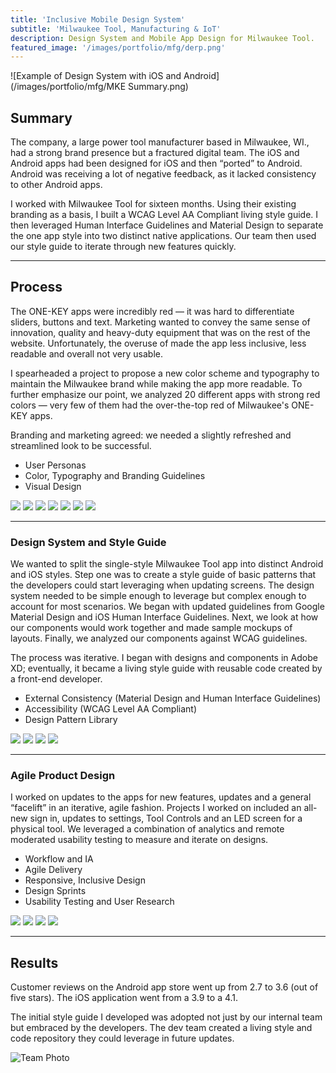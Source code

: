 ```yaml
---
title: 'Inclusive Mobile Design System'
subtitle: 'Milwaukee Tool, Manufacturing & IoT'
description: Design System and Mobile App Design for Milwaukee Tool.
featured_image: '/images/portfolio/mfg/derp.png'
---
```


![Example of Design System with iOS and Android](/images/portfolio/mfg/MKE Summary.png)

## Summary

The company, a large power tool manufacturer based in Milwaukee, WI., had a strong brand presence but a fractured digital team. The iOS and Android apps had been designed for iOS and then “ported” to Android. Android was receiving a lot of negative feedback, as it lacked consistency to other Android apps. 

I worked with Milwaukee Tool for sixteen months. Using their existing branding as a basis, I built a WCAG Level AA Compliant living style guide. I then leveraged Human Interface Guidelines and Material Design to separate the one app style into two distinct native applications. Our team then used our style guide to iterate through new features quickly.

---

## Process

The ONE-KEY apps were incredibly red — it was hard to differentiate sliders, buttons and text. Marketing wanted to convey the same sense of innovation, quality and heavy-duty equipment that was on the rest of the website. Unfortunately, the overuse of made the app less inclusive, less readable and overall not very usable. 

I spearheaded a project to propose a new color scheme and typography to maintain the Milwaukee brand while making the app more readable. To further emphasize our point, we analyzed 20 different apps with strong red colors — very few of them had the over-the-top red of Milwaukee's ONE-KEY apps.

Branding and marketing agreed: we needed a slightly refreshed and streamlined look to be successful.

* User Personas 
* Color, Typography and Branding Guidelines
* Visual Design


<div class="gallery half-gal" data-columns="1">
	<img src="/images/portfolio/mfg/Slide1.png">
    <img src="/images/portfolio/mfg/Slide2.png">
    <img src="/images/portfolio/mfg/Slide3.png">
    <img src="/images/portfolio/mfg/Slide4.png">
    <img src="/images/portfolio/mfg/Slide5.png">
    <img src="/images/portfolio/mfg/Slide6.png">    
    <img src="/images/portfolio/mfg/Slide7.png">
</div>

---

### Design System and Style Guide
We wanted to split the single-style Milwaukee Tool app into distinct Android and iOS styles. Step one was to create a style guide of basic patterns that the developers could start leveraging when updating screens. The design system needed to be simple enough to leverage but complex enough to account for most scenarios. We began with updated guidelines from Google Material Design and iOS Human Interface Guidelines. Next, we look at how our components would work together and made sample mockups of layouts. Finally, we analyzed our components against WCAG guidelines.

The process was iterative. I began with designs and components in Adobe XD; eventually, it became a living style guide with reusable code created by a front-end developer. 

* External Consistency (Material Design and Human Interface Guidelines)
* Accessibility (WCAG Level AA Compliant)
* Design Pattern Library

<div class="gallery half-gal" data-columns="1">
    <img src="/images/portfolio/mfg/Bottom Bar.png">
    <img src="/images/portfolio/mfg/Tab Bar.png">
    <img src="/images/portfolio/mfg/Info.png">
    <img src="/images/portfolio/mfg/Color.png">
</div>

---

### Agile Product Design
I worked on updates to the apps for new features, updates and a general “facelift” in an iterative, agile fashion. Projects I worked on included an all-new sign in, updates to settings, Tool Controls and an LED screen for a physical tool. We leveraged a combination of analytics and remote moderated usability testing to measure and iterate on designs.

* Workflow and IA
* Agile Delivery
* Responsive, Inclusive Design
* Design Sprints
* Usability Testing and User Research

<div class="gallery half-gal" data-columns="1">
    <img src="/images/portfolio/mfg/tick.jpg">
    <img src="/images/portfolio/mfg/board.jpg">
    <img src="/images/portfolio/mfg/tool1.png">
    <img src="/images/portfolio/mfg/tool2.png">
</div>


--- 

## Results
Customer reviews on the Android app store went up from 2.7 to 3.6 (out of five stars). The iOS application went from a 3.9 to a 4.1.

The initial style guide I developed was adopted not just by our internal team but embraced by the developers. The dev team created a living style and code repository they could leverage in future updates.

![Team Photo](/images/portfolio/mfg/team.jpg)

